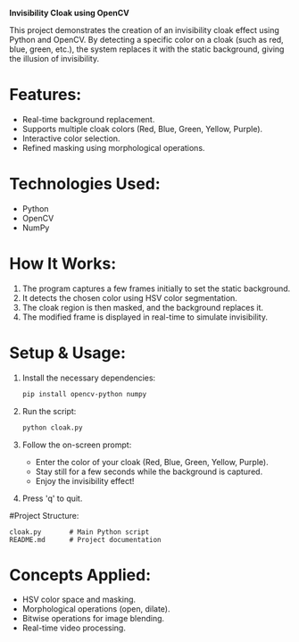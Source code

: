**Invisibility Cloak using OpenCV**

This project demonstrates the creation of an invisibility cloak effect using Python and OpenCV. By detecting a specific color on a cloak (such as red, blue, green, etc.), the system replaces it with the static background, giving the illusion of invisibility.

# Features:
- Real-time background replacement.
- Supports multiple cloak colors (Red, Blue, Green, Yellow, Purple).
- Interactive color selection.
- Refined masking using morphological operations.

# Technologies Used:
- Python
- OpenCV
- NumPy

# How It Works:
1. The program captures a few frames initially to set the static background.
2. It detects the chosen color using HSV color segmentation.
3. The cloak region is then masked, and the background replaces it.
4. The modified frame is displayed in real-time to simulate invisibility.

# Setup & Usage:
1. Install the necessary dependencies:

   ```bash
   pip install opencv-python numpy
   ```

2. Run the script:

   ```bash
   python cloak.py
   ```

3. Follow the on-screen prompt:
   - Enter the color of your cloak (Red, Blue, Green, Yellow, Purple).
   - Stay still for a few seconds while the background is captured.
   - Enjoy the invisibility effect!
   
4. Press 'q' to quit.

#Project Structure:
```
cloak.py       # Main Python script
README.md      # Project documentation
```

# Concepts Applied:
- HSV color space and masking.
- Morphological operations (open, dilate).
- Bitwise operations for image blending.
- Real-time video processing.
